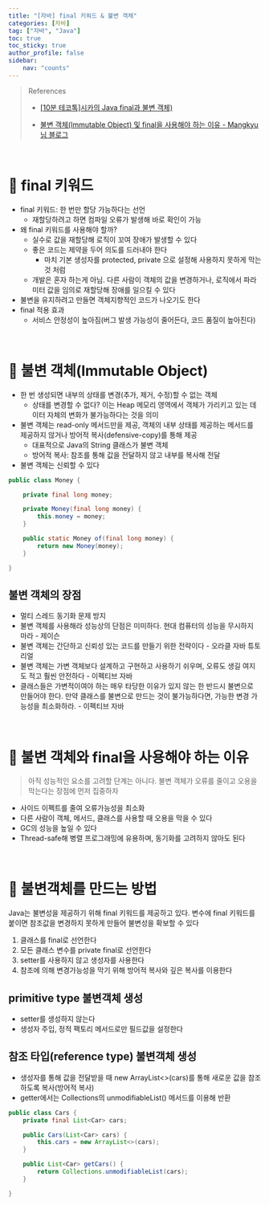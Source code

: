 ```yaml
---
title: "[자바] final 키워드 & 불변 객체"
categories: [자바]
tag: ["자바", "Java"]
toc: true
toc_sticky: true
author_profile: false
sidebar:
    nav: "counts"
---
```


> References
>
> - [[10분 테코톡]시카의 Java final과 불변 객체)](https://www.youtube.com/watch?v=ej-bnXlHk-E&ab_channel=우아한테크)
>
> - [불변 객체(Immutable Object) 및 final을 사용해야 하는 이유 - Mangkyu님 블로그](https://mangkyu.tistory.com/131)

<br>

# 📌 final 키워드

- final 키워드: 한 번만 할당 가능하다는 선언
  - 재할당하려고 하면 컴파일 오류가 발생해 바로 확인이 가능
- 왜 final 키워드를 사용해야 할까?
  - 실수로 값을 재할당해 로직이 꼬여 장애가 발생할 수 있다
  - 좋은 코드는 제약을 두어 의도를 드러내야 한다
    - 마치 기본 생성자를 protected, private 으로 설정해 사용하지 못하게 막는것 처럼
  - 개발은 혼자 하는게 아님. 다른 사람이 객체의 값을 변경하거나, 로직에서 파라미터 값을 임의로 재할당해 장애를 일으킬 수 있다
- 불변을 유지하려고 만들면 객체지향적인 코드가 나오기도 한다
- final 적용 효과
  - 서비스 안정성이 높아짐(버그 발생 가능성이 줄어든다, 코드 품질이 높아진다)

<br>

# 📌 불변 객체(Immutable Object)

- 한 번 생성되면 내부의 상태를 변경(추가, 제거, 수정)할 수 없는 객체
  - 상태를 변경할 수 없다? 이는 Heap 메모리 영역에서 객체가 가리키고 있는 데이터 자체의 변화가 불가능하다는 것을 의미
- 불변 객체는 read-only 메서드만을 제공, 객체의 내부 상태를 제공하는 메서드를 제공하지 않거나 방어적 복사(defensive-copy)를 통해 제공
  - 대표적으로 Java의 String 클래스가 불변 객체
  - 방어적 복사: 참조를 통해 값을 전달하지 않고 내부를 복사해 전달
- 불변 객체는 신뢰할 수 있다

```java
public class Money {

	private final long money;

	private Money(final long money) {
		this.money = money;
	}

	public static Money of(final long money) {
		return new Money(money);
	}

}
```

## 불변 객체의 장점

- 멀티 스레드 동기화 문제 방지
- 불변 객체를 사용해라 성능상의 단점은 미미하다. 현대 컴퓨터의 성능을 무시하지 마라 - 제이슨
- 불변 객체는 간단하고 신뢰성 있는 코드를 만들기 위한 전략이다 - 오라클 자바 튜토리얼
- 불변 객체는 가변 객체보다 설계하고 구현하고 사용하기 쉬우며, 오류도 생길 여지도 적고 훨씬 안전하다 - 이펙티브 자바
- 클래스들은 가변적이여야 하는 매우 타당한 이유가 있지 않는 한 반드시 불변으로 만들어야 한다. 만약 클래스를 불변으로 만드는 것이 불가능하다면, 가능한 변경 가능성을 최소화하라. - 이펙티브 자바

<br>

# 📌 불변 객체와 final을 사용해야 하는 이유

> 아직 성능적인 요소를 고려할 단계는 아니다. 불변 객체가 오류를 줄이고 오용을 막는다는 장점에 먼저 집중하자

- 사이드 이펙트를 줄여 오류가능성을 최소화
- 다른 사람이 객체, 메서드, 클래스를 사용할 때 오용을 막을 수 있다
- GC의 성능을 높일 수 있다
- Thread-safe해 병렬 프로그래밍에 유용하며, 동기화를 고려하지 않아도 된다

<br>

# 📌 불변객체를 만드는 방법

Java는 불변성을 제공하기 위해 final 키워드를 제공하고 있다. 변수에 final 키워드를 붙이면 참조값을 변경하지 못하게 만들어 불변성을 확보할 수 있다

1. 클래스를 final로 선언한다
2. 모든 클래스 변수를 private final로 선언한다
3. setter를 사용하지 않고 생성자를 사용한다
4. 참조에 의해 변경가능성을 막기 위해 방어적 복사와 깊은 복사를 이용한다

## primitive type 불변객체 생성

- setter를 생성하지 않는다
- 생성자 주입, 정적 팩토리 메서드로만 필드값을 설정한다

## 참조 타입(reference type) 불변객체 생성

- 생성자를 통해 값을 전달받을 때 new ArrayList<>(cars)를 통해 새로운 값을 참조하도록 복사(방어적 복사)
- getter에서는 Collections의 unmodifiableList() 메서드를 이용해 반환

```java
public class Cars {
	private final List<Car> cars;

	public Cars(List<Car> cars) {
		this.cars = new ArrayList<>(cars);
	}

	public List<Car> getCars() {
		return Collections.unmodifiableList(cars);
	}

}
```